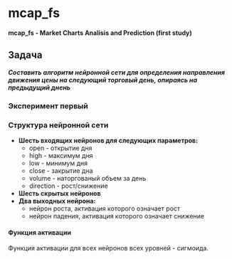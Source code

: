 # mcap_fs #
**mcap_fs - Market Charts Analisis and Prediction (first study)**

## Задача ##
***Составить алгоритм нейронной сети для определения направления движения цены на следующий торговый день, опираясь на предыдущий днень***

### Эксперимент первый ###

### Структура нейронной сети ###

* **Шесть входящих нейронов для следующих параметров:**
	* open - открытие дня
	* high - максимум дня
	* low - минимум дня
	* close - закрытие дна
	* volume - наторгованый объем за день
	* direction - рост/снижение
* **Шесть скрытых нейронов**
* **Два выходных нейрона:**
	* нейрон роста, активация которого означает рост
	* нейрон падения, активация которого означает снижение

#### Функция активации ####
Функция активации для всех нейронов всех уровней - сигмоида.
